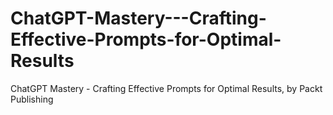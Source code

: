 # ChatGPT-Mastery---Crafting-Effective-Prompts-for-Optimal-Results
ChatGPT Mastery - Crafting Effective Prompts for Optimal Results, by Packt Publishing
